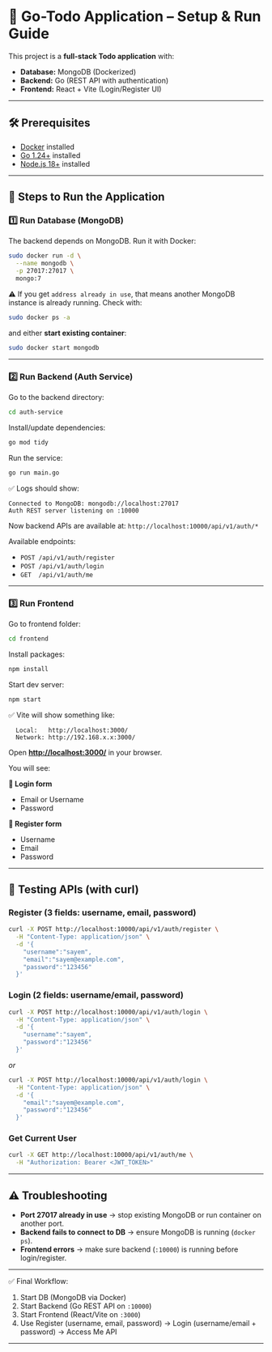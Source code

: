 # 📘 Go-Todo Application – Setup & Run Guide

This project is a **full-stack Todo application** with:

* **Database:** MongoDB (Dockerized)
* **Backend:** Go (REST API with authentication)
* **Frontend:** React + Vite (Login/Register UI)

---

## 🛠️ Prerequisites

* [Docker](https://docs.docker.com/get-docker/) installed
* [Go 1.24+](https://go.dev/dl/) installed
* [Node.js 18+](https://nodejs.org/en/download/) installed

---

## 🚀 Steps to Run the Application

### 1️⃣ Run Database (MongoDB)

The backend depends on MongoDB. Run it with Docker:

```bash
sudo docker run -d \
  --name mongodb \
  -p 27017:27017 \
  mongo:7
```

⚠️ If you get `address already in use`, that means another MongoDB instance is already running.
Check with:

```bash
sudo docker ps -a
```

and either **start existing container**:

```bash
sudo docker start mongodb
```

---

### 2️⃣ Run Backend (Auth Service)

Go to the backend directory:

```bash
cd auth-service
```

Install/update dependencies:

```bash
go mod tidy
```

Run the service:

```bash
go run main.go
```

✅ Logs should show:

```
Connected to MongoDB: mongodb://localhost:27017
Auth REST server listening on :10000
```

Now backend APIs are available at:
`http://localhost:10000/api/v1/auth/*`

Available endpoints:

* `POST /api/v1/auth/register`
* `POST /api/v1/auth/login`
* `GET  /api/v1/auth/me`

---

### 3️⃣ Run Frontend

Go to frontend folder:

```bash
cd frontend
```

Install packages:

```bash
npm install
```

Start dev server:

```bash
npm start
```

✅ Vite will show something like:

```
  Local:   http://localhost:3000/
  Network: http://192.168.x.x:3000/
```

Open **[http://localhost:3000/](http://localhost:3000/)** in your browser.

You will see:

**🔑 Login form**

* Email or Username
* Password

**📝 Register form**

* Username
* Email
* Password

---

## 📡 Testing APIs (with curl)

### Register (3 fields: username, email, password)

```bash
curl -X POST http://localhost:10000/api/v1/auth/register \
  -H "Content-Type: application/json" \
  -d '{
    "username":"sayem",
    "email":"sayem@example.com",
    "password":"123456"
  }'
```

### Login (2 fields: username/email, password)

```bash
curl -X POST http://localhost:10000/api/v1/auth/login \
  -H "Content-Type: application/json" \
  -d '{
    "username":"sayem",
    "password":"123456"
  }'
```

*or*

```bash
curl -X POST http://localhost:10000/api/v1/auth/login \
  -H "Content-Type: application/json" \
  -d '{
    "email":"sayem@example.com",
    "password":"123456"
  }'
```

### Get Current User

```bash
curl -X GET http://localhost:10000/api/v1/auth/me \
  -H "Authorization: Bearer <JWT_TOKEN>"
```

---

## ⚠️ Troubleshooting

* **Port 27017 already in use** → stop existing MongoDB or run container on another port.
* **Backend fails to connect to DB** → ensure MongoDB is running (`docker ps`).
* **Frontend errors** → make sure backend (`:10000`) is running before login/register.

---

✅ Final Workflow:

1. Start DB (MongoDB via Docker)
2. Start Backend (Go REST API on `:10000`)
3. Start Frontend (React/Vite on `:3000`)
4. Use Register (username, email, password) → Login (username/email + password) → Access Me API

---